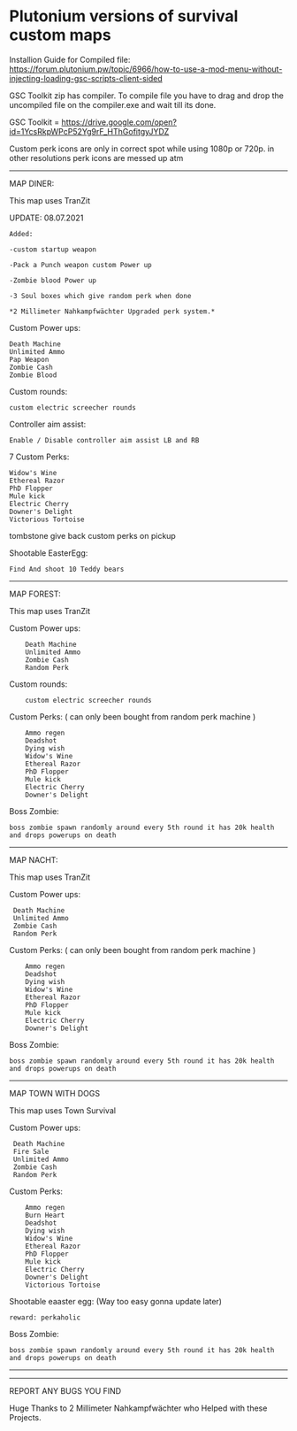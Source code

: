 # Plutonium versions of survival custom maps

Installion Guide for Compiled file: https://forum.plutonium.pw/topic/6966/how-to-use-a-mod-menu-without-injecting-loading-gsc-scripts-client-sided


GSC Toolkit zip has compiler. To compile file you have to drag and drop the uncompiled file on the compiler.exe and wait till its done. 

GSC Toolkit = https://drive.google.com/open?id=1YcsRkpWPcP52Yg9rF_HThGofitgyJYDZ

Custom perk icons are only in correct spot while using 1080p or 720p. in other resolutions perk icons are messed up atm

---------------------------------------------------------------------------------------------------------------------------------------------------------------------------

MAP DINER:

This map uses TranZit

UPDATE: 08.07.2021 

```
Added:

-custom startup weapon

-Pack a Punch weapon custom Power up

-Zombie blood Power up

-3 Soul boxes which give random perk when done

*2 Millimeter Nahkampfwächter Upgraded perk system.*

```


Custom Power ups:

    Death Machine
    Unlimited Ammo
    Pap Weapon
    Zombie Cash
    Zombie Blood

Custom rounds:

    custom electric screecher rounds

Controller aim assist:

    Enable / Disable controller aim assist LB and RB


7 Custom Perks:

    Widow's Wine
    Ethereal Razor
    PhD Flopper
    Mule kick
    Electric Cherry
    Downer's Delight
    Victorious Tortoise

tombstone give back custom perks on pickup

Shootable EasterEgg:

    Find And shoot 10 Teddy bears

---------------------------------------------------------------------------------------------------------------------------------------------------------------------------

MAP FOREST:

This map uses TranZit

Custom Power ups:
```
    Death Machine
    Unlimited Ammo
    Zombie Cash
    Random Perk
   ``` 
Custom rounds:

```
    custom electric screecher rounds

```

Custom Perks: ( can only been bought from random perk machine )

```
    Ammo regen
    Deadshot
    Dying wish
    Widow's Wine
    Ethereal Razor
    PhD Flopper
    Mule kick
    Electric Cherry
    Downer's Delight
```

Boss Zombie:

```
boss zombie spawn randomly around every 5th round it has 20k health and drops powerups on death
```

---------------------------------------------------------------------------------------------------------------------------------------------------------------------------

MAP NACHT:

This map uses TranZit

Custom Power ups:
   ```
    Death Machine
    Unlimited Ammo
    Zombie Cash
    Random Perk
   ``` 


Custom Perks: ( can only been bought from random perk machine )

```
    Ammo regen
    Deadshot
    Dying wish
    Widow's Wine
    Ethereal Razor
    PhD Flopper
    Mule kick
    Electric Cherry
    Downer's Delight
```

Boss Zombie:

```
boss zombie spawn randomly around every 5th round it has 20k health and drops powerups on death
```

------------------------------------------------------------------------------------------------------------------------------------------------------------------------

MAP TOWN WITH DOGS

This map uses Town Survival

Custom Power ups:
   ```
    Death Machine
    Fire Sale
    Unlimited Ammo
    Zombie Cash
    Random Perk
   ``` 


Custom Perks:

```
    Ammo regen
    Burn Heart
    Deadshot
    Dying wish
    Widow's Wine
    Ethereal Razor
    PhD Flopper
    Mule kick
    Electric Cherry
    Downer's Delight
    Victorious Tortoise
```

Shootable eaaster egg: (Way too easy gonna update later)
```
reward: perkaholic
```
Boss Zombie:

```
boss zombie spawn randomly around every 5th round it has 20k health and drops powerups on death
```

------------------------------------------------------------------------------------------------------------------------------------------------------------------------
------------------------------------------------------------------------------------------------------------------------------------------------------------------------


REPORT ANY BUGS YOU FIND

Huge Thanks to 2 Millimeter Nahkampfwächter who Helped with these Projects.
